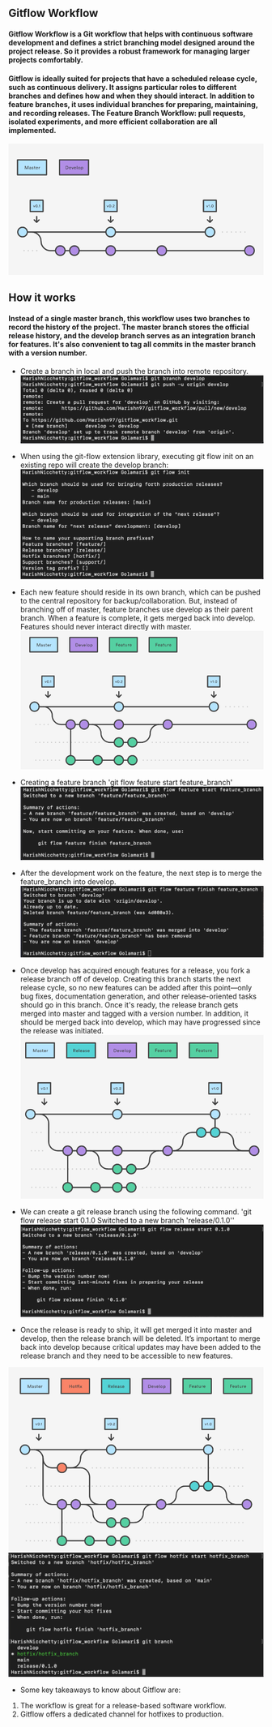 ## Gitflow Workflow

#### Gitflow Workflow is a Git workflow that helps with continuous software development and defines a strict branching model designed around the project release. So it provides a robust framework for managing larger projects comfortably. 
#### Gitflow is ideally suited for projects that have a scheduled release cycle, such as continuous delivery. It assigns particular roles to different branches and defines how and when they should interact. In addition to feature branches, it uses individual branches for preparing, maintaining, and recording releases. The Feature Branch Workflow: pull requests, isolated experiments, and more efficient collaboration are all implemented.
![gitflow](./Images/gitflow.png)

## How it works

#### Instead of a single master branch, this workflow uses two branches to record the history of the project. The master branch stores the official release history, and the develop branch serves as an integration branch for features. It's also convenient to tag all commits in the master branch with a version number.

- Create a branch in local and push the branch into remote repository.
![g1](./Images/g1.png)


- When using the git-flow extension library, executing git flow init on an existing repo will create the develop branch:
![g2](./Images/g2.png)

- Each new feature should reside in its own branch, which can be pushed to the central repository for backup/collaboration. But, instead of branching off of master, feature branches use develop as their parent branch. When a feature is complete, it gets merged back into develop. Features should never interact directly with master.
![g3](./Images/g3.png)

- Creating a feature branch
'git flow feature start feature_branch'
![g4](./Images/g4.png)

- After the development work on the feature, the next step is to merge the feature_branch into develop.
![g5](./Images/g5.png)

- Once develop has acquired enough features for a release, you fork a release branch off of develop. Creating this branch starts the next release cycle, so no new features can be added after this point—only bug fixes, documentation generation, and other release-oriented tasks should go in this branch. 
Once it's ready, the release branch gets merged into master and tagged with a version number. In addition, it should be merged back into develop, which may have progressed since the release was initiated.
![g6](./Images/g6.png)

- We can create a git release branch using the following command.
'git flow release start 0.1.0
Switched to a new branch 'release/0.1.0''
![g7](./Images/g7.png)

- Once the release is ready to ship, it will get merged it into master and develop, then the release branch will be deleted. It’s important to merge back into develop because critical updates may have been added to the release branch and they need to be accessible to new features.

![g8](./Images/g8.png)
![g9](./Images/g9.png)

- Some key takeaways to know about Gitflow are:

1. The workflow is great for a release-based software workflow.
2. Gitflow offers a dedicated channel for hotfixes to production.

